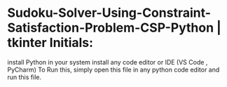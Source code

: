 # Sudoku-Solver-Using-Constraint-Satisfaction-Problem-CSP-Python | tkinter Initials:
install Python in your system
install any code editor or IDE (VS Code , PyCharm)
To Run this, simply open this file in any python code editor and run this file.
